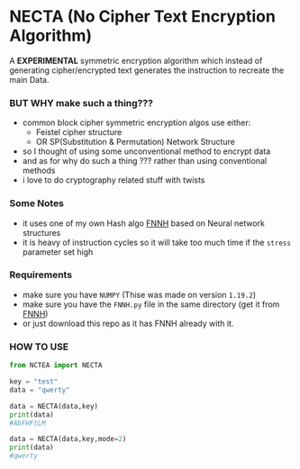 # NECTA (No Cipher Text Encryption Algorithm)

A **EXPERIMENTAL** symmetric encryption algorithm which instead of generating cipher/encrypted text generates the instruction to recreate the main Data.

### BUT WHY make such a thing???

* common block cipher symmetric encryption algos use either:
	* Feistel cipher structure
	* OR SP(Substitution & Permutation) Network Structure
* so I thought of using some unconventional method to encrypt data
* and as for why do such a thing ??? rather than using conventional methods
* i love to do cryptography related stuff with twists

### Some Notes
* it uses one of my own Hash algo [FNNH] based on Neural network structures
* it is heavy of instruction cycles so it will take too much time if the `stress` parameter set high

### Requirements

* make sure you have `NUMPY` (Thise was made on version `1.19.2`)
* make sure you have the `FNNH.py` file in the same directory (get it from [FNNH])
* or just download this repo as it has FNNH already with it.


[FNNH]:https://github.com/ApratimR/FNN-Hash

### HOW TO USE

```python
from NCTEA import NECTA

key = "test"
data = "qwerty"

data = NECTA(data,key)
print(data)
#AbFHFtLM

data = NECTA(data,key,mode=2)
print(data)
#qwerty
```
